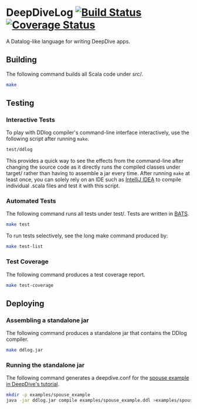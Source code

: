 DeepDiveLog [![Build Status](https://travis-ci.org/HazyResearch/ddlog.svg)](https://travis-ci.org/HazyResearch/ddlog) [![Coverage Status](https://coveralls.io/repos/HazyResearch/ddlog/badge.svg)](https://coveralls.io/r/HazyResearch/ddlog)
===================

A Datalog-like language for writing DeepDive apps.

## Building
The following command builds all Scala code under src/.

```bash
make
```


## Testing

### Interactive Tests
To play with DDlog compiler's command-line interface interactively, use the following script after running `make`.

```bash
test/ddlog
```

This provides a quick way to see the effects from the command-line after changing the source code as it directly runs the compiled classes under target/ rather than having to assemble a jar every time.
After running `make` at least once, you can solely rely on an IDE such as [IntelliJ IDEA][] to compile individual .scala files and test it with this script.

### Automated Tests
The following command runs all tests under test/.
Tests are written in [BATS][].

```bash
make test
```

To run tests selectively, see the long make command produced by:

```bash
make test-list
```

### Test Coverage
The following command produces a test coverage report.

```bash
make test-coverage
```


## Deploying

### Assembling a standalone jar
The following command produces a standalone jar that contains the DDlog compiler.

```bash
make ddlog.jar
```

### Running the standalone jar
The following command generates a deepdive.conf for the [spouse example in DeepDive's tutorial](http://deepdive.stanford.edu/doc/basics/walkthrough/walkthrough.html).

```bash
mkdir -p examples/spouse_example
java -jar ddlog.jar compile examples/spouse_example.ddl >examples/spouse_example/deepdive.conf
```



[BATS]: https://github.com/sstephenson/bats#readme "Bash Automated Testing System"
[IntelliJ IDEA]: https://www.jetbrains.com/idea/
